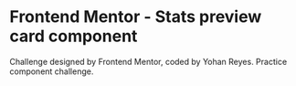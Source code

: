 # Frontend Mentor - Stats preview card component

Challenge designed by Frontend Mentor, coded by Yohan Reyes. Practice component challenge.